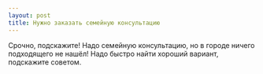 ```yaml
---
layout: post 
title: Нужно заказать семейную консультацию 
--- 
```

Срочно, подскажите! Надо семейную консультацию, но в городе ничего подходящего не нашёл! Надо быстро найти хороший вариант, подскажите советом.